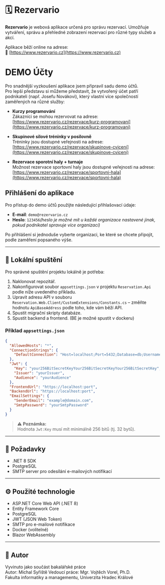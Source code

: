 # 🗓️ Rezervario

**Rezervario** je webová aplikace určená pro správu rezervací. Umožňuje vytváření, správu a přehledné zobrazení rezervací pro různé typy služeb a akcí.

Aplikace běží online na adrese:  
🔗 [https://www.rezervario.cz](https://www.rezervario.cz)

# DEMO Účty

Pro snadnější vyzkoušení aplikace jsem připravil sadu demo účtů.  
Pro lepší představu si můžeme představit, že vytvořený účet patří podnikateli (např. Josefu Novákovi), který vlastní více společností zaměřených na různé služby:

- **Kurzy programování**  
  Zákazníci se mohou rezervovat na adrese:  
  [https://www.rezervario.cz/rezervace/kurz-programovani](https://www.rezervario.cz/rezervace/kurz-programovani)

- **Skupinové silové tréninky v posilovně**  
  Tréninky jsou dostupné veřejnosti na adrese:  
  [https://www.rezervario.cz/rezervace/skupinove-cviceni](https://www.rezervario.cz/rezervace/skupinove-cviceni)

- **Rezervace sporotní haly + turnaje**  
  Možnost rezervace sportovní haly jsou dostupné veřejnosti na adrese:  
  [https://www.rezervario.cz/rezervace/sportovni-hala](https://www.rezervario.cz/rezervace/sportovni-hala)

## Přihlášení do aplikace

Pro přístup do demo účtů použijte následující přihlašovací údaje:

- **E-mail**: `demo@rezervario.cz`
- **Heslo**: `123456`*(heslo je možné mít u každé organizace nastavené jinak, pokud podnikatel spravuje více organizací)*

Po přihlášení si jednoduše vyberte organizaci, ke které se chcete připojit, podle zaměření popsaného výše.

---

## 🚀 Lokální spuštění

Pro správné spuštění projektu lokálně je potřeba:
1. Naklonovat repozitář.
2. Nakonfigurovat soubor `appsettings.json` v projektu `Reservation.Api` podle níže uvedeného příkladu.
3. Upravit adresu API v souboru `Reservation.Web.Client/CustomExtensions/Constants.cs` – změňte hodnotu `ApiBaseAddress` podle toho, kde vám běží API.
4. Spustit migrační skripty databáze.
5. Spustit backend a frontend. (BE je možné spustit v dockeru)

### Příklad `appsettings.json`

```json
{
  "AllowedHosts": "*",
  "ConnectionStrings": {
    "DefaultConnection": "Host=localhost;Port=5432;Database=db;Username=username;Password=secretpassword"
  },
  "Jwt": {
    "Key": "your256BitSecretKeyYour256BitSecretKeyYour256BitSecretKey",
    "Issuer": "yourIssuer",
    "Audience": "yourAudience"
  },
  "FrontendUrl": "https://localhost:port",
  "BackendUrl": "https://localhost:port",
  "EmailSettings": {
    "SenderEmail": "example@domain.com",
    "SmtpPassword": "yourSmtpPassword"
  }
}
```

> ⚠️ **Poznámka:**  
> Hodnota `Jwt:Key` musí mít minimálně 256 bitů (tj. 32 bytů).

---

## 🧩 Požadavky

- .NET 8 SDK
- PostgreSQL
- SMTP server pro odesílání e-mailových notifikací  

---

## ⚙️ Použité technologie

- ASP.NET Core Web API (.NET 8)  
- Entity Framework Core  
- PostgreSQL  
- JWT (JSON Web Token)  
- SMTP pro e-mailové notifikace  
- Docker (volitelné)  
- Blazor WebAssembly

---

## 📌 Autor

Vyvinuto jako součást bakalářské práce  
Autor: Michal Syřiště
Vedoucí práce: Mgr. Vojtěch Vorel, Ph.D.  
Fakulta informatiky a managementu, Univerzita Hradec Králové  
